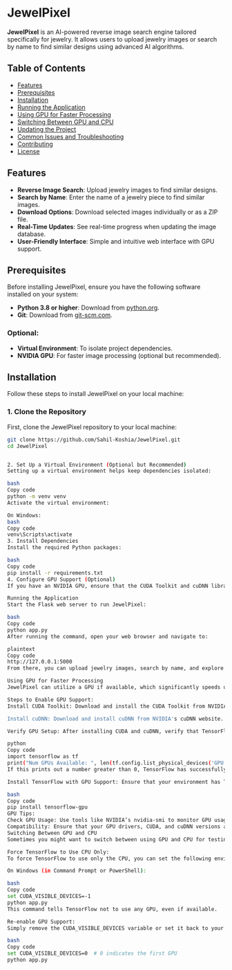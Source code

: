 # JewelPixel

**JewelPixel** is an AI-powered reverse image search engine tailored specifically for jewelry. It allows users to upload jewelry images or search by name to find similar designs using advanced AI algorithms.

## Table of Contents

- [Features](#features)
- [Prerequisites](#prerequisites)
- [Installation](#installation)
- [Running the Application](#running-the-application)
- [Using GPU for Faster Processing](#using-gpu-for-faster-processing)
- [Switching Between GPU and CPU](#switching-between-gpu-and-cpu)
- [Updating the Project](#updating-the-project)
- [Common Issues and Troubleshooting](#common-issues-and-troubleshooting)
- [Contributing](#contributing)
- [License](#license)

## Features

- **Reverse Image Search**: Upload jewelry images to find similar designs.
- **Search by Name**: Enter the name of a jewelry piece to find similar images.
- **Download Options**: Download selected images individually or as a ZIP file.
- **Real-Time Updates**: See real-time progress when updating the image database.
- **User-Friendly Interface**: Simple and intuitive web interface with GPU support.

## Prerequisites

Before installing JewelPixel, ensure you have the following software installed on your system:

- **Python 3.8 or higher**: Download from [python.org](https://www.python.org/downloads/).
- **Git**: Download from [git-scm.com](https://git-scm.com/downloads).

### Optional:

- **Virtual Environment**: To isolate project dependencies.
- **NVIDIA GPU**: For faster image processing (optional but recommended).

## Installation

Follow these steps to install JewelPixel on your local machine:

### 1. Clone the Repository

First, clone the JewelPixel repository to your local machine:

```bash
git clone https://github.com/Sahil-Koshia/JewelPixel.git
cd JewelPixel


2. Set Up a Virtual Environment (Optional but Recommended)
Setting up a virtual environment helps keep dependencies isolated:

bash
Copy code
python -m venv venv
Activate the virtual environment:

On Windows:
bash
Copy code
venv\Scripts\activate
3. Install Dependencies
Install the required Python packages:

bash
Copy code
pip install -r requirements.txt
4. Configure GPU Support (Optional)
If you have an NVIDIA GPU, ensure that the CUDA Toolkit and cuDNN libraries are installed. TensorFlow will automatically detect and use the GPU for processing.

Running the Application
Start the Flask web server to run JewelPixel:

bash
Copy code
python app.py
After running the command, open your web browser and navigate to:

plaintext
Copy code
http://127.0.0.1:5000
From there, you can upload jewelry images, search by name, and explore similar designs.

Using GPU for Faster Processing
JewelPixel can utilize a GPU if available, which significantly speeds up image processing tasks. If you have a compatible NVIDIA GPU, follow these steps to enable GPU support:

Steps to Enable GPU Support:
Install CUDA Toolkit: Download and install the CUDA Toolkit from NVIDIA's CUDA Toolkit website.

Install cuDNN: Download and install cuDNN from NVIDIA's cuDNN website. Ensure that the cuDNN version matches your CUDA installation.

Verify GPU Setup: After installing CUDA and cuDNN, verify that TensorFlow detects your GPU:

python
Copy code
import tensorflow as tf
print("Num GPUs Available: ", len(tf.config.list_physical_devices('GPU')))
If this prints out a number greater than 0, TensorFlow has successfully detected your GPU.

Install TensorFlow with GPU Support: Ensure that your environment has TensorFlow with GPU support installed:

bash
Copy code
pip install tensorflow-gpu
GPU Tips:
Check GPU Usage: Use tools like NVIDIA’s nvidia-smi to monitor GPU usage.
Compatibility: Ensure that your GPU drivers, CUDA, and cuDNN versions are compatible with the installed TensorFlow version.
Switching Between GPU and CPU
Sometimes you might want to switch between using GPU and CPU for testing or performance reasons.

Force TensorFlow to Use CPU Only:
To force TensorFlow to use only the CPU, you can set the following environment variable before running your application:

On Windows (in Command Prompt or PowerShell):

bash
Copy code
set CUDA_VISIBLE_DEVICES=-1
python app.py
This command tells TensorFlow not to use any GPU, even if available.

Re-enable GPU Support:
Simply remove the CUDA_VISIBLE_DEVICES variable or set it back to your GPU device:

bash
Copy code
set CUDA_VISIBLE_DEVICES=0  # 0 indicates the first GPU
python app.py
